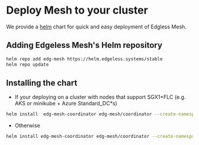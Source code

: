 # Deploy Mesh to your cluster

We provide a [helm](https://helm.sh/docs/intro/install/) chart for quick and easy deployment of Edgless Mesh.

## Adding Edgeless Mesh's Helm repository

```bash
helm repo add edg-mesh https://helm.edgeless.systems/stable
helm repo update
```

## Installing the chart

* If your deploying on a cluster with nodes that support SGX1+FLC (e.g. AKS or minikube + Azure Standard_DC*s)

```bash
helm install  edg-mesh-coordinator edg-mesh/coordinator --create-namespace edg-mesh
```

* Otherwise

```bash
helm install edg-mesh-coordinator edg-mesh/coordinator --create-namespace edg-mesh --set coordinator.resources=null --set coordinator.OE_SIMULATION=1 --set tolerations=null
```